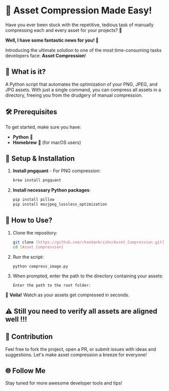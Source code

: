 
# 🚀 Asset Compression Made Easy!

Have you ever been stuck with the repetitive, tedious task of manually compressing each and every asset for your projects? 😤

**Well, I have some fantastic news for you! 🎉**

Introducing the ultimate solution to one of the most time-consuming tasks developers face: **Asset Compression**!

## 🧠 What is it?
A Python script that automates the optimization of your PNG, JPEG, and JPG assets. With just a single command, you can compress all assets in a directory, freeing you from the drudgery of manual compression.

## 🛠 Prerequisites

To get started, make sure you have:

- **Python** 🐍 
- **Homebrew** 🍺 (for macOS users)

## 🔧 Setup & Installation

1. **Install pngquant** - For PNG compression:
    ```bash
    brew install pngquant
    ```

2. **Install necessary Python packages**:
    ```bash
    pip install pillow
    pip install mozjpeg_lossless_optimization
    ```

## 🚀 How to Use?

1. Clone the repository:
    ```bash
    git clone [https://github.com/chandankrishn/Asset_Compression.git]
    cd [Asset_Compression]
    ```

2. Run the script:
    ```bash
    python compress_image.py
    ```

3. When prompted, enter the path to the directory containing your assets:
    ```plaintext
    Enter the path to the root folder:
    ```

🎉 **Voila!** Watch as your assets get compressed in seconds.


## ⚠️ Still you need to verify all assets are aligned well !!!

## 🙌 Contribution

Feel free to fork the project, open a PR, or submit issues with ideas and suggestions. Let's make asset compression a breeze for everyone!

## 🌐 Follow Me

Stay tuned for more awesome developer tools and tips!
